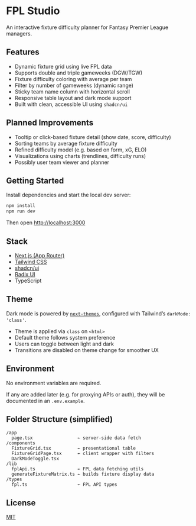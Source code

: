 # FPL Studio

An interactive fixture difficulty planner for Fantasy Premier League managers.

## Features

- Dynamic fixture grid using live FPL data
- Supports double and triple gameweeks (DGW/TGW)
- Fixture difficulty coloring with average per team
- Filter by number of gameweeks (dynamic range)
- Sticky team name column with horizontal scroll
- Responsive table layout and dark mode support
- Built with clean, accessible UI using `shadcn/ui`

## Planned Improvements

- Tooltip or click-based fixture detail (show date, score, difficulty)
- Sorting teams by average fixture difficulty
- Refined difficulty model (e.g. based on form, xG, ELO)
- Visualizations using charts (trendlines, difficulty runs)
- Possibly user team viewer and planner

## Getting Started

Install dependencies and start the local dev server:

```bash
npm install
npm run dev
```

Then open [http://localhost:3000](http://localhost:3000)

## Stack

- [Next.js (App Router)](https://nextjs.org/)
- [Tailwind CSS](https://tailwindcss.com/)
- [shadcn/ui](https://ui.shadcn.com/)
- [Radix UI](https://www.radix-ui.com/)
- TypeScript

## Theme

Dark mode is powered by [`next-themes`](https://github.com/pacocoursey/next-themes), configured with Tailwind’s `darkMode: 'class'`.

- Theme is applied via `class` on `<html>`
- Default theme follows system preference
- Users can toggle between light and dark
- Transitions are disabled on theme change for smoother UX

## Environment

No environment variables are required.

If any are added later (e.g. for proxying APIs or auth), they will be documented in an `.env.example`.

## Folder Structure (simplified)

```
/app
  page.tsx                 ← server-side data fetch
/components
  FixtureGrid.tsx          ← presentational table
  FixtureGridPage.tsx      ← client wrapper with filters
  DarkModeToggle.tsx
/lib
  fplApi.ts                ← FPL data fetching utils
  generateFixtureMatrix.ts ← builds fixture display data
/types
  fpl.ts                   ← FPL API types
```

## License

[MIT](LICENSE)
